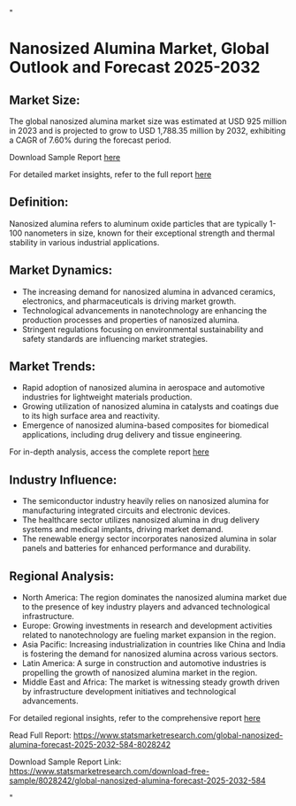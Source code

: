 "<!DOCTYPE html>
<html>
<head>
<title>Nanosized Alumina Market, Global Outlook and Forecast 2025-2032</title>
</head>
<body>

<h1 style=""text-align:center;"">Nanosized Alumina Market, Global Outlook and Forecast 2025-2032</h1>

<h2>Market Size:</h2>
<p>The global nanosized alumina market size was estimated at USD 925 million in 2023 and is projected to grow to USD 1,788.35 million by 2032, exhibiting a CAGR of 7.60% during the forecast period.</p>
<p>Download Sample Report <a href='https://www.statsmarketresearch.com/download-free-sample/8028242/global-nanosized-alumina-forecast-2025-2032-584'>here</a></p>
<p>For detailed market insights, refer to the full report <a href='https://www.statsmarketresearch.com/global-nanosized-alumina-forecast-2025-2032-584-8028242'>here</a></p>

<h2>Definition:</h2>
<p>Nanosized alumina refers to aluminum oxide particles that are typically 1-100 nanometers in size, known for their exceptional strength and thermal stability in various industrial applications.</p>

<h2>Market Dynamics:</h2>
<ul>
<li>The increasing demand for nanosized alumina in advanced ceramics, electronics, and pharmaceuticals is driving market growth.</li>
<li>Technological advancements in nanotechnology are enhancing the production processes and properties of nanosized alumina.</li>
<li>Stringent regulations focusing on environmental sustainability and safety standards are influencing market strategies.</li>
</ul>

<h2>Market Trends:</h2>
<ul>
<li>Rapid adoption of nanosized alumina in aerospace and automotive industries for lightweight materials production.</li>
<li>Growing utilization of nanosized alumina in catalysts and coatings due to its high surface area and reactivity.</li>
<li>Emergence of nanosized alumina-based composites for biomedical applications, including drug delivery and tissue engineering.</li>
</ul>
<p>For in-depth analysis, access the complete report <a href='https://www.statsmarketresearch.com/global-nanosized-alumina-forecast-2025-2032-584-8028242'>here</a></p>

<h2>Industry Influence:</h2>
<ul>
<li>The semiconductor industry heavily relies on nanosized alumina for manufacturing integrated circuits and electronic devices.</li>
<li>The healthcare sector utilizes nanosized alumina in drug delivery systems and medical implants, driving market demand.</li>
<li>The renewable energy sector incorporates nanosized alumina in solar panels and batteries for enhanced performance and durability.</li>
</ul>

<h2>Regional Analysis:</h2>
<ul>
<li>North America: The region dominates the nanosized alumina market due to the presence of key industry players and advanced technological infrastructure.</li>
<li>Europe: Growing investments in research and development activities related to nanotechnology are fueling market expansion in the region.</li>
<li>Asia Pacific: Increasing industrialization in countries like China and India is fostering the demand for nanosized alumina across various sectors.</li>
<li>Latin America: A surge in construction and automotive industries is propelling the growth of nanosized alumina market in the region.</li>
<li>Middle East and Africa: The market is witnessing steady growth driven by infrastructure development initiatives and technological advancements.</li>
</ul>
<p>For detailed regional insights, refer to the comprehensive report <a href='https://www.statsmarketresearch.com/global-nanosized-alumina-forecast-2025-2032-584-8028242'>here</a></p>

<p>Read Full Report: <a href='https://www.statsmarketresearch.com/global-nanosized-alumina-forecast-2025-2032-584-8028242'>https://www.statsmarketresearch.com/global-nanosized-alumina-forecast-2025-2032-584-8028242</a></p>
<p>Download Sample Report Link: <a href='https://www.statsmarketresearch.com/download-free-sample/8028242/global-nanosized-alumina-forecast-2025-2032-584'>https://www.statsmarketresearch.com/download-free-sample/8028242/global-nanosized-alumina-forecast-2025-2032-584</a></p>

</body>
</html>"
